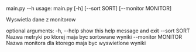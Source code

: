 main.py --h
usage: main.py [-h] [--sort SORT] [--monitor MONITOR]

Wyswietla dane z monitorow

optional arguments:
  -h, --help         show this help message and exit
  --sort SORT        Nazwa metryki po ktorej maja byc sortowane wyniki
  --monitor MONITOR  Nazwa monitora dla ktorego maja byc wyswietlone wyniki